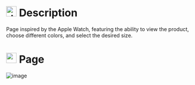 # <img src="https://github.com/user-attachments/assets/caabfdf0-0f9e-44a3-8200-c6579fe87887" alt="description icon" width="28"> Description
Page inspired by the Apple Watch, featuring the ability to view the product, choose different colors, and select the desired size.

# <img src="https://github.com/user-attachments/assets/5fc65382-215d-4d1b-8a3a-b3e8c7d0e434" alt="page icon" width="28"> Page
![image](https://github.com/user-attachments/assets/4aca8e71-e734-4d82-ad94-1b345127cbd7)


